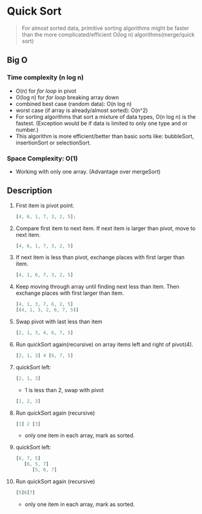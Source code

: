 # Quick Sort

> For almost sorted data, primitive sorting algorithms might be faster than the more complicated/efficient O(log n) algorithms(merge/quick sort)

## Big O

### Time complexity (n log n)

- O(n) for _for loop_ in pivot
- O(log n) for _for loop_ breaking array down
- combined best case (random data): O(n log n)
- worst case (if array is already/almost sorted): O(n^2)
- For sorting algorithms that sort a mixture of data types, O(n log n) is the fastest. (Exception would be if data is limited to only one type and or number.)
- This algorithm is more efficient/better than basic sorts like: bubbleSort, insertionSort or selectionSort.

### Space Complexity: O(1)

- Working with only one array. (Advantage over mergeSort)

## Description

1. First item is pivot point.

   ```js
   [4, 6, 1, 7, 3, 2, 5];
   ```

1. Compare first item to next item. If next item is larger than pivot, move to next item.

   <!-- prettier-ignore -->
   ```js
   [4, 6, 1, 7, 3, 2, 5]
   ```

1. If next item is less than pivot, exchange places with first larger than item.

   <!-- prettier-ignore -->
   ```js
   [4, 1, 6, 7, 3, 2, 5]
   ```

1. Keep moving through array until finding next less than item. Then exchange places with first larger than item.

   <!-- prettier-ignore -->
   ```js
   [4, 1, 3, 7, 6, 2, 5]
   [(4, 1, 3, 2, 6, 7, 5)]
   ```

1. Swap pivot with last less than item

   <!-- prettier-ignore -->
   ```js
   [2, 1, 3, 4, 6, 7, 5]
   ```

1. Run quickSort again(recursive) on array items left and right of pivot(4).

   <!-- prettier-ignore -->
   ```js
   [2, 1, 3] 4 [6, 7, 5]
   ```

1. quickSort left:

   <!-- prettier-ignore -->
   ```js
   [2, 1, 3]
   ```

   - 1 is less than 2, swap with pivot

   <!-- prettier-ignore -->
   ```js
   [1, 2, 3]
   ```

1. Run quickSort again (recursive)

   ```js
   [1] 2 [3]
   ```

   - only one item in each array, mark as sorted.

1. quickSort left:

   <!-- prettier-ignore -->
   ```js
   [6, 7, 5]
      [6, 5, 7]
         [5, 6, 7]
    ```

1. Run quickSort again (recursive)

   ```js
   [5]6[7]
   ```

   - only one item in each array, mark as sorted.

